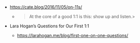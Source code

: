 - https://cate.blog/2016/11/05/on-11s/

  - > At the core of a good 1:1 is this: show up and listen.>

- Lara Hogan’s Questions for Our First 1:1
  - https://larahogan.me/blog/first-one-on-one-questions/
